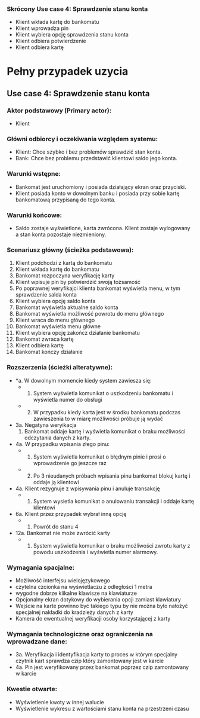 ### Skrócony Use case 4: Sprawdzenie stanu konta

- Klient wkłada kartę do bankomatu
- Klient wprowadza pin
- Klient wybiera opcję sprawdzenia stanu konta
- Klient odbiera potwierdzenie
- Klient odbiera kartę

# Pełny przypadek uzycia


## Use case 4: Sprawdzenie stanu konta

### Aktor podstawowy (Primary actor): 
- Klient


### Główni odbiorcy i oczekiwania względem systemu:
- Klient: Chce szybko i bez problemów sprawdzić stan konta.
- Bank: Chce bez problemu przedstawić klientowi saldo jego konta.

### Warunki wstępne:
- Bankomat jest uruchomiony i posiada działający ekran oraz przyciski.
- Klient posiada konto w dowolnym banku i posiada przy sobie kartę bankomatową przypisaną do tego konta.

### Warunki końcowe:
- Saldo zostaje wyświetlone, karta zwrócona. Klient zostaje wylogowany a stan konta pozostaje niezmieniony.

### Scenariusz główny (ścieżka podstawowa):
1. Klient podchodzi z kartą do bankomatu
2. Klient wkłada kartę do bankomatu
3. Bankomat rozpoczyna weryfikację karty
4. Klient wpisuje pin by potwierdzić swoją tożsamość
5. Po poprawnej weryfikajci klienta bankomat wyświetla menu, w tym sprawdzenie salda konta
6. Klient wybiera opcję saldo konta
7. Bankomat wyświetla aktualne saldo konta
8. Bankomat wyświetla możliwość powrotu do menu głównego
9. Klient wraca do menu głównego
10. Bankomat wyświetla menu główne
11. Klient wybiera opcję zakończ działanie bankomatu
12. Bankomat zwraca kartę
13. Klient odbiera kartę
14. Bankomat kończy działanie

### Rozszerzenia (ścieżki alteratywne):
- *a. W dowolnym momencie kiedy system zawiesza się:
   - 1. System wyświetla komunikat o uszkodzeniu bankomatu i wyświetla numer do obsługi
   - 2. W przypadku kiedy karta jest w środku bankomatu podczas zawieszenia to w miarę możliwości próbuje ją wydać
- 3a. Negatyna weryikacja
    1. Bankomat oddaje kartę i wyświetla komunikat o braku możliwości odczytania danych z karty.
- 4a. W przypadku wpisania złego pinu:
   - 1. System wyświetla komunikat o błędnym pinie i prosi o wprowadzenie go jeszcze raz
   - 2. Po 3 nieudanych próbach wpisania pinu bankomat blokuj kartę i oddaje ją klientowi
- 4a. Klient rezygnuje z wpisywania pinu i anuluje transakcję
   - 1. System wysietla komunikat o anulowaniu transakcji i oddaje kartę klientowi
- 6a. Klient przez przypadek wybrał inną opcję
   - 1. Powrót do stanu 4
- 12a. Bankomat nie może zwrócić karty
   - 1. System wyświetla komunikar o braku możliwości zwrotu karty z powodu uszkodzenia i wyświetla numer alarmowy.

### Wymagania spacjalne:
 - Możliwość interfejsu wielojęzykowego
 - czytelna czcionka na wyświetlaczu z odległości 1 metra
 - wygodne dobrze klikalne klawisze na klawiaturze
 - Opcjonalny ekran dotykowy do wybierania opcji zamiast klawiatury
 - Wejście na karte powinno być takiego typu by nie można było nałożyć specjalnej nakładki do kradzieży danych z karty
 - Kamera do ewentualnej weryfikacji osoby korzystającej z karty
 
### Wymagania technologiczne oraz ograniczenia na wprowadzane dane:
- 3a. Weryfikacja i identyfikacja karty to proces w którym specjalny czytnik kart sprawdza czip który zamontowany jest w karcie
- 4a. Pin jest weryfikowany przez bankomat poprzez czip zamontowany w karcie

### Kwestie otwarte:
- Wyświetlenie kwoty w innej walucie
- Wyświetlenie wykresu z wartościami stanu konta na przestrzeni czasu
